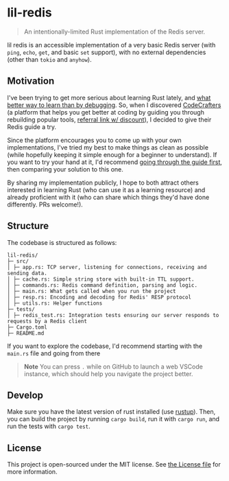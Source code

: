 # lil-redis

> An intentionally-limited Rust implementation of the Redis server.

lil redis is an accessible implementation of a very basic Redis server (with `ping`, `echo`, `get`, and basic `set` support), with no external dependencies (other than `tokio` and `anyhow`).

## Motivation

I've been trying to get more serious about learning Rust lately, and [what better way to learn than by debugging](https://twitter.com/m1guelpf/status/1522100034875105282). So, when I discovered [CodeCrafters](https://codecrafters.io) (a platform that helps you get better at coding by guiding you through rebuilding popular tools, [referral link w/ discount](https://app.codecrafters.io/join?via=m1guelpf)), I decided to give their Redis guide a try.

Since the platform encourages you to come up with your own implementations, I've tried my best to make things as clean as possible (while hopefully keeping it simple enough for a beginner to understand). If you want to try your hand at it, I'd recommend [going through the guide first](https://app.codecrafters.io/join?via=m1guelpf), then comparing your solution to this one.

By sharing my implementation publicly, I hope to both attract others interested in learning Rust (who can use it as a learning resource) and already proficient with it (who can share which things they'd have done differently. PRs welcome!).

## Structure

The codebase is structured as follows:

```
lil-redis/
├─ src/
│ ├─ app.rs: TCP server, listening for connections, receiving and sending data.
│ ├─ cache.rs: Simple string store with built-in TTL support.
│ ├─ commands.rs: Redis command definition, parsing and logic.
│ ├─ main.rs: What gets called when you run the project
│ ├─ resp.rs: Encoding and decoding for Redis' RESP protocol
│ ├─ utils.rs: Helper functions
├─ tests/
│ ├─ redis_test.rs: Integration tests ensuring our server responds to requests by a Redis client
├─ Cargo.toml
├─ README.md
```

If you want to explore the codebase, I'd recommend starting with the `main.rs` file and going from there

> **Note** You can press `.` while on GitHub to launch a web VSCode instance, which should help you navigate the project better.

## Develop

Make sure you have the latest version of rust installed (use [rustup](https://rustup.rs/)). Then, you can build the project by running `cargo build`, run it with `cargo run`, and run the tests with `cargo test`.

## License

This project is open-sourced under the MIT license. See [the License file](LICENSE) for more information.
